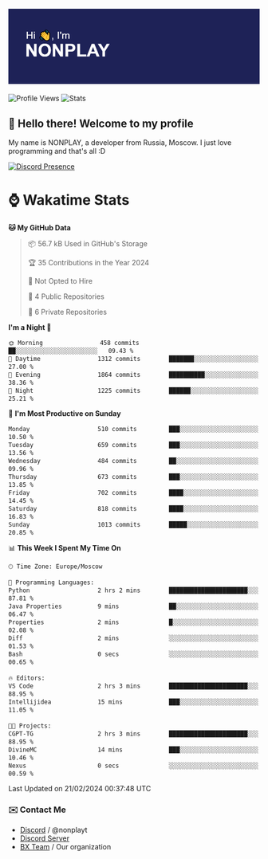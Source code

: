 ![Discord Presence](./header.png)
<br></br>
![Profile Views](https://komarev.com/ghpvc/?username=NONPLAYT&color=blue&style=for-the-badge)
![Stats](https://img.shields.io/badge/0%25-OPTIMIZED-orange?style=for-the-badge)


## :wave: Hello there! Welcome to my profile

My name is NONPLAY, a developer from Russia, Moscow. I just love programming and that's all :D

[![Discord Presence](https://lanyard.cnrad.dev/api/597087584090587177?showDisplayName=true)](https://discord.com/users/597087584090587177) 

# ⌚ Wakatime Stats

<!--START_SECTION:waka-->
**🐱 My GitHub Data** 

> 📦 56.7 kB Used in GitHub's Storage 
 > 
> 🏆 35 Contributions in the Year 2024
 > 
> 🚫 Not Opted to Hire
 > 
> 📜 4 Public Repositories 
 > 
> 🔑 6 Private Repositories 
 > 
**I'm a Night 🦉** 

```text
🌞 Morning                458 commits         ██░░░░░░░░░░░░░░░░░░░░░░░   09.43 % 
🌆 Daytime                1312 commits        ███████░░░░░░░░░░░░░░░░░░   27.00 % 
🌃 Evening                1864 commits        ██████████░░░░░░░░░░░░░░░   38.36 % 
🌙 Night                  1225 commits        ██████░░░░░░░░░░░░░░░░░░░   25.21 % 
```
📅 **I'm Most Productive on Sunday** 

```text
Monday                   510 commits         ███░░░░░░░░░░░░░░░░░░░░░░   10.50 % 
Tuesday                  659 commits         ███░░░░░░░░░░░░░░░░░░░░░░   13.56 % 
Wednesday                484 commits         ██░░░░░░░░░░░░░░░░░░░░░░░   09.96 % 
Thursday                 673 commits         ███░░░░░░░░░░░░░░░░░░░░░░   13.85 % 
Friday                   702 commits         ████░░░░░░░░░░░░░░░░░░░░░   14.45 % 
Saturday                 818 commits         ████░░░░░░░░░░░░░░░░░░░░░   16.83 % 
Sunday                   1013 commits        █████░░░░░░░░░░░░░░░░░░░░   20.85 % 
```


📊 **This Week I Spent My Time On** 

```text
🕑︎ Time Zone: Europe/Moscow

💬 Programming Languages: 
Python                   2 hrs 2 mins        ██████████████████████░░░   87.81 % 
Java Properties          9 mins              ██░░░░░░░░░░░░░░░░░░░░░░░   06.47 % 
Properties               2 mins              █░░░░░░░░░░░░░░░░░░░░░░░░   02.08 % 
Diff                     2 mins              ░░░░░░░░░░░░░░░░░░░░░░░░░   01.53 % 
Bash                     0 secs              ░░░░░░░░░░░░░░░░░░░░░░░░░   00.65 % 

🔥 Editors: 
VS Code                  2 hrs 3 mins        ██████████████████████░░░   88.95 % 
Intellijidea             15 mins             ███░░░░░░░░░░░░░░░░░░░░░░   11.05 % 

🐱‍💻 Projects: 
CGPT-TG                  2 hrs 3 mins        ██████████████████████░░░   88.95 % 
DivineMC                 14 mins             ███░░░░░░░░░░░░░░░░░░░░░░   10.46 % 
Nexus                    0 secs              ░░░░░░░░░░░░░░░░░░░░░░░░░   00.59 % 
```


 Last Updated on 21/02/2024 00:37:48 UTC
<!--END_SECTION:waka-->

### ✉️ Contact Me

- [Discord](https://discord.com/users/597087584090587177) / @nonplayt
- [Discord Server](https://discord.gg/p7cxhw7E2M)
- [BX Team](https://github.com/BX-Team) / Our organization
